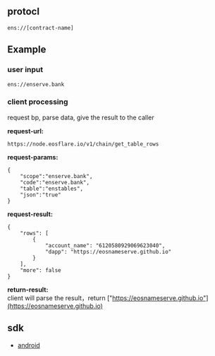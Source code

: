
## protocl
```
ens://[contract-name]
```

## Example

### user input

```
ens://enserve.bank
```

### client processing 
request bp, parse data, give the result to the caller

**request-url:** 
```
https://node.eosflare.io/v1/chain/get_table_rows
```

**request-params:**
```
{
	"scope":"enserve.bank",
	"code":"enserve.bank",
	"table":"enstables",
	"json":"true"
}
```

**request-result:**
```
{
    "rows": [
        {
            "account_name": "6120580929069623040",
            "dapp": "https://eosnameserve.github.io"
        }
    ],
    "more": false
}
```
**return-result:**   
client will parse the result，return ["https://eosnameserve.github.io"](https://eosnameserve.github.io)


## sdk

+ [android](https://github.com/zguop/ens-android-client)
